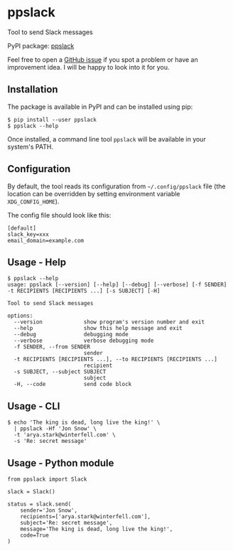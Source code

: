 # ppslack
Tool to send Slack messages

PyPI package: [ppslack](https://pypi.org/project/ppslack/)

Feel free to open a [GitHub issue](https://github.com/peterpakos/ppslack/issues) if you spot a problem or have an
improvement idea. I will be happy to look into it for you.

## Installation
The package is available in PyPI and can be installed using pip:
```
$ pip install --user ppslack
$ ppslack --help
```

Once installed, a command line tool `ppslack` will be available in your system's PATH.

## Configuration
By default, the tool reads its configuration from `~/.config/ppslack` file (the
location can be overridden by setting environment variable `XDG_CONFIG_HOME`).

The config file should look like this:
```
[default]
slack_key=xxx
email_domain=example.com
```

## Usage - Help
```
$ ppslack --help
usage: ppslack [--version] [--help] [--debug] [--verbose] [-f SENDER] -t RECIPIENTS [RECIPIENTS ...] [-s SUBJECT] [-H]

Tool to send Slack messages

options:
  --version             show program's version number and exit
  --help                show this help message and exit
  --debug               debugging mode
  --verbose             verbose debugging mode
  -f SENDER, --from SENDER
                        sender
  -t RECIPIENTS [RECIPIENTS ...], --to RECIPIENTS [RECIPIENTS ...]
                        recipient
  -s SUBJECT, --subject SUBJECT
                        subject
  -H, --code            send code block
```

## Usage - CLI
```
$ echo 'The king is dead, long live the king!' \
  | ppslack -Hf 'Jon Snow' \
  -t 'arya.stark@winterfell.com' \
  -s 'Re: secret message'
```

## Usage - Python module
```
from ppslack import Slack

slack = Slack()

status = slack.send(
    sender='Jon Snow',
    recipients=['arya.stark@winterfell.com'],
    subject='Re: secret message',
    message='The king is dead, long live the king!',
    code=True
)
```
